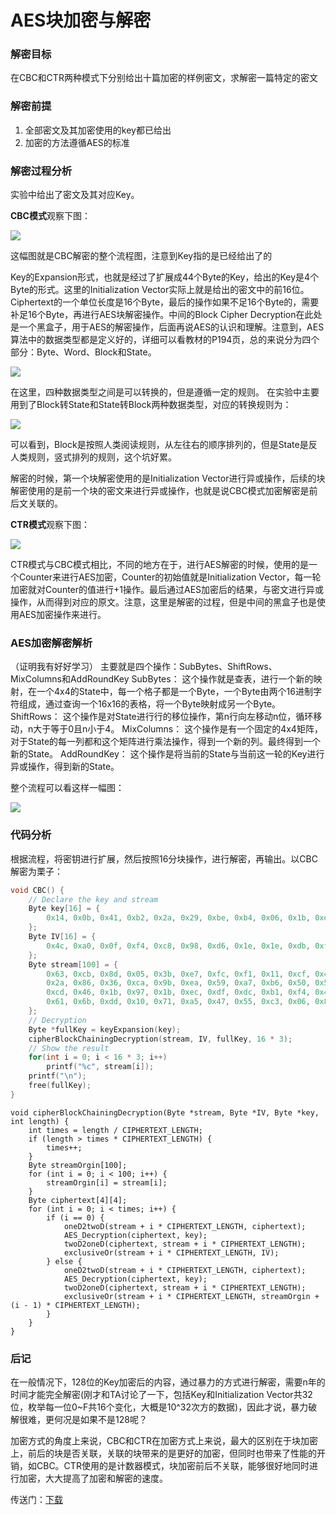 # AES块加密与解密

### 解密目标

在CBC和CTR两种模式下分别给出十篇加密的样例密文，求解密一篇特定的密文

### 解密前提

1. 全部密文及其加密使用的key都已给出
2. 加密的方法遵循AES的标准

### 解密过程分析

实验中给出了密文及其对应Key。

**CBC模式**观察下图：

![](/images/wsine-blog-image237.png)

这幅图就是CBC解密的整个流程图，注意到Key指的是已经给出了的

Key的Expansion形式，也就是经过了扩展成44个Byte的Key，给出的Key是4个Byte的形式。这里的Initialization Vector实际上就是给出的密文中的前16位。Ciphertext的一个单位长度是16个Byte，最后的操作如果不足16个Byte的，需要补足16个Byte，再进行AES块解密操作。中间的Block Cipher Decryption在此处是一个黑盒子，用于AES的解密操作，后面再说AES的认识和理解。注意到，AES算法中的数据类型都是定义好的，详细可以看教材的P194页，总的来说分为四个部分：Byte、Word、Block和State。

![](/images/wsine-blog-image238.png)

在这里，四种数据类型之间是可以转换的，但是遵循一定的规则。
在实验中主要用到了Block转State和State转Block两种数据类型，对应的转换规则为：

![](/images/wsine-blog-image239.png)

可以看到，Block是按照人类阅读规则，从左往右的顺序排列的，但是State是反人类规则，竖式排列的规则，这个坑好累。

解密的时候，第一个块解密使用的是Initialization Vector进行异或操作，后续的块解密使用的是前一个块的密文来进行异或操作，也就是说CBC模式加密解密是前后文关联的。

**CTR模式**观察下图：

![](/images/wsine-blog-image240.png)

CTR模式与CBC模式相比，不同的地方在于，进行AES解密的时候，使用的是一个Counter来进行AES加密，Counter的初始值就是Initialization Vector，每一轮加密就对Counter的值进行+1操作。最后通过AES加密后的结果，与密文进行异或操作，从而得到对应的原文。注意，这里是解密的过程，但是中间的黑盒子也是使用AES加密操作来进行。

### AES加密解密解析

（证明我有好好学习）
主要就是四个操作：SubBytes、ShiftRows、MixColumns和AddRoundKey
SubBytes：
这个操作就是查表，进行一个新的映射，在一个4x4的State中，每一个格子都是一个Byte，一个Byte由两个16进制字符组成，通过查询一个16x16的表格，将一个Byte映射成另一个Byte。
ShiftRows：
这个操作是对State进行行的移位操作，第n行向左移动n位，循环移动，n大于等于0且n小于4。
MixColumns：
这个操作是有一个固定的4x4矩阵，对于State的每一列都和这个矩阵进行乘法操作，得到一个新的列。最终得到一个新的State。
AddRoundKey：
这个操作是将当前的State与当前这一轮的Key进行异或操作，得到新的State。

整个流程可以看这样一幅图：

![](/images/wsine-blog-image241.png)

### 代码分析

根据流程，将密钥进行扩展，然后按照16分块操作，进行解密，再输出。以CBC解密为栗子：

```cpp
void CBC() {
	// Declare the key and stream
	Byte key[16] = {
        0x14, 0x0b, 0x41, 0xb2, 0x2a, 0x29, 0xbe, 0xb4, 0x06, 0x1b, 0xda, 0x66, 0xb6, 0x74, 0x7e, 0x14
    };
    Byte IV[16] = {
        0x4c, 0xa0, 0x0f, 0xf4, 0xc8, 0x98, 0xd6, 0x1e, 0x1e, 0xdb, 0xf1, 0x80, 0x06, 0x18, 0xfb, 0x28
    };
    Byte stream[100] = {
        0x63, 0xcb, 0x8d, 0x05, 0x3b, 0xe7, 0xfc, 0xf1, 0x11, 0xcf, 0x4a, 0x6e, 0x04, 0x43, 0x01, 0x07,
        0x2a, 0x86, 0x36, 0xca, 0x9b, 0xea, 0x59, 0xa7, 0xb6, 0x50, 0x58, 0xe6, 0x52, 0xe4, 0x8a, 0xbd,
        0xcd, 0x46, 0x1b, 0x97, 0x1b, 0xec, 0xdf, 0xdc, 0xb1, 0xf4, 0x4b, 0x36, 0x02, 0x25, 0x5e, 0x2d,
        0x61, 0x6b, 0xdd, 0x10, 0x71, 0xa5, 0x47, 0x55, 0xc3, 0x06, 0x88, 0x79, 0x3d, 0xbf, 0x1a, 0x4a
    };
    // Decryption
    Byte *fullKey = keyExpansion(key);
    cipherBlockChainingDecryption(stream, IV, fullKey, 16 * 3);
    // Show the result
    for(int i = 0; i < 16 * 3; i++)
        printf("%c", stream[i]);
    printf("\n");
    free(fullKey);
}
```

```
void cipherBlockChainingDecryption(Byte *stream, Byte *IV, Byte *key, int length) {
	int times = length / CIPHERTEXT_LENGTH;
	if (length > times * CIPHERTEXT_LENGTH) {
		times++;
	}
	Byte streamOrgin[100];
	for (int i = 0; i < 100; i++) {
		streamOrgin[i] = stream[i];
	}
	Byte ciphertext[4][4];
	for (int i = 0; i < times; i++) {
		if (i == 0) {
			oneD2twoD(stream + i * CIPHERTEXT_LENGTH, ciphertext);
			AES_Decryption(ciphertext, key);
			twoD2oneD(ciphertext, stream + i * CIPHERTEXT_LENGTH);
			exclusiveOr(stream + i * CIPHERTEXT_LENGTH, IV);
		} else {
			oneD2twoD(stream + i * CIPHERTEXT_LENGTH, ciphertext);
			AES_Decryption(ciphertext, key);
			twoD2oneD(ciphertext, stream + i * CIPHERTEXT_LENGTH);
			exclusiveOr(stream + i * CIPHERTEXT_LENGTH, streamOrgin + (i - 1) * CIPHERTEXT_LENGTH);
		}
	}
}
```

### 后记

在一般情况下，128位的Key加密后的内容，通过暴力的方式进行解密，需要n年的时间才能完全解密(刚才和TA讨论了一下，包括Key和Initialization Vector共32位，枚举每一位0~F共16个变化，大概是10^32次方的数据)，因此才说，暴力破解很难，更何况是如果不是128呢？

加密方式的角度上来说，CBC和CTR在加密方式上来说，最大的区别在于块加密上，前后的块是否关联，关联的块带来的是更好的加密，但同时也带来了性能的开销，如CBC。CTR使用的是计数器模式，块加密前后不关联，能够很好地同时进行加密，大大提高了加密和解密的速度。

传送门：[下载](http://pan.baidu.com/s/1boGWTMR)